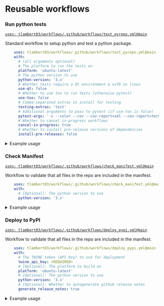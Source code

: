 # Reusable workflows

### Run python tests

[`uses: tlambert03/workflows/.github/workflows/test_pyrepo.yml@main`](.github/workflows/test_pyrepo.yml)

Standard workflow to setup python and test a python package.

```yaml
    uses: tlambert03/workflows/.github/workflows/test_pyrepo.yml@main
    with:
      # (all arguments optional)
      # The platform to run the tests on
      platform: 'ubuntu-latest'
      # The python version to use
      python-version: '3.x'
      # Whether tests require a Qt environment & xvfb on linux
      use-qt: false
      # Whether to use tox to run tests (otherwise pytest)
      use-tox: false
      # Comma-separated extras to install for testing
      testing-extras: 'test'
      # Additional arguments to pass to pytest (if use-tox is false)
      pytest-args: '-v --color --cov --cov-report=xml --cov-report=term-missing'
      # Whether to cancel in-progress workflows
      cancel-in-progress: true
      # Whether to install pre-release versions of dependencies
      install-pre-releases: false
```

<details>

<summary>Example usage</summary>

```yaml
name: CI

jobs:
  run_tests:
    name: ${{ matrix.platform }} (${{ matrix.python-version }})
    strategy:
      fail-fast: false
      matrix:
        python-version: ["3.9", "3.10", "3.11"]
        platform: [ubuntu-latest, macos-latest, windows-latest]
    uses: tlambert03/workflows/.github/workflows/test_pyrepo.yml@main
    with:
      platform: ${{ matrix.platform }}
      python-version: ${{ matrix.python-version }}
      use-tox: true
      use-qt: true
```

</details>

### Check Manifest

[`uses: tlambert03/workflows/.github/workflows/check_manifest.yml@main`](.github/workflows/check_manifest.yml)

Workflow to validate that all files in the repo are included in the manifest.

```yaml
    uses: tlambert03/workflows/.github/workflows/check_manifest.yml@main
    with:
      # [Optional]: The python version to use
      python-version: '3.x'
```

<details>

<summary>Example usage</summary>

```yaml
name: CI

jobs:
  check_manifest:
    uses: tlambert03/workflows/.github/workflows/check_manifest.yml@main
```

</details>

### Deploy to PyPI

[`uses: tlambert03/workflows/.github/workflows/deploy_pypi.yml@main`](.github/workflows/deploy_pypi.yml)

Workflow to validate that all files in the repo are included in the manifest.

```yaml
    uses: tlambert03/workflows/.github/workflows/deploy_pypi.yml@main
    with:
      # The TWINE token (API Key) to use for deployment 
      twine_api_key: <REQUIRED>
      # [Optional]: The platform to build on
      platform: 'ubuntu-latest'
      # [Optional]: The python version to use
      python-version: '3.x'
      # [Optional]: Whether to autogenerate github release notes
      generate_release_notes: true
```

<details>

<summary>Example usage</summary>

```yaml
name: CI

on:
  push:
    branches: ["main"]
    tags: ["v*"]

jobs:

  test:
    ...

  deploy:
    needs: test
    if: "success() && startsWith(github.ref, 'refs/tags/')"
    uses: tlambert03/workflows/.github/workflows/deploy_pypi.yml@main
    with:
       twine_api_key: ${{ secrets.TWINE_API_KEY }}
```

</details>
